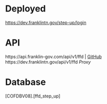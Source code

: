 <h1>Deployed</h1>
<a href="https://dev.franklintn.gov/step-up/login" target="_blank">https://dev.franklintn.gov/step-up/login</a>

<h1>API</h1>
https://api.franklin-gov.com/api/v1/ffd | <a href="https://github.com/City-of-Franklin-IT/ffd-api" target="_blank">GitHub</a><br>
https://dev.franklintn.gov/api/v1/ffd <em>Proxy</em>

<h1>Database</h1>
[COFDBV08].[ffd_step_up]
